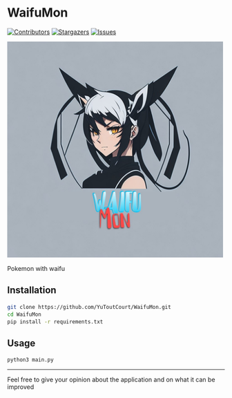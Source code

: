 # WaifuMon

[![Contributors][contributors-shield]][contributors-url]
[![Stargazers][stars-shield]][stars-url]
[![Issues][issues-shield]][issues-url]


<img src="asset/image/WAIFULOGO.jpg" width=500>

Pokemon with waifu  

## Installation 
```bash
git clone https://github.com/YuToutCourt/WaifuMon.git
cd WaifuMon
pip install -r requirements.txt
```

## Usage

```bash
python3 main.py
```

----

Feel free to give your opinion about the application and on what it can be improved


[contributors-shield]: https://img.shields.io/github/contributors/YuToutCourt/WaifuMon?style=for-the-badge
[contributors-url]: https://github.com/YuToutCourt/WaifuMon/graphs/contributors
[stars-shield]: https://img.shields.io/github/stars/YuToutCourt/WaifuMon.svg?style=for-the-badge
[stars-url]: https://github.com/YuToutCourt/WaifuMon/stargazers
[issues-shield]: https://img.shields.io/github/issues/YuToutCourt/WaifuMon.svg?style=for-the-badge
[issues-url]: https://github.com/YuToutCourt/WaifuMon/issues